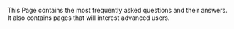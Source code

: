 This Page contains the most frequently asked questions and their answers.
It also contains pages that will interest advanced users.

